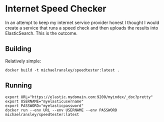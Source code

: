 # Internet Speed Checker

In an attempt to keep my internet service provider honest I thought I would create a service that runs a speed check and then uploads the results into ElasticSearch.  This is the outcome.

## Building

Relatively simple:

    docker build -t michaelransley/speedtester:latest .

## Running

    export URL="https://elastic.mydomain.com:9200/myindex/_doc?pretty"
    export USERNAME="myelasticusername"
    export PASSWORD="myelasticpassword"
    docker run --env URL --env USERNAME --env PASSWORD michaelransley/speedtester:latest
